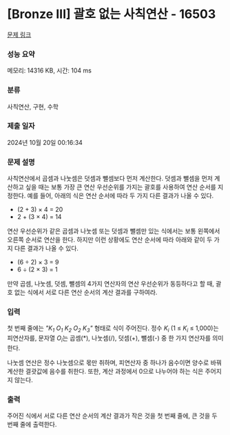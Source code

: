 # [Bronze III] 괄호 없는 사칙연산 - 16503 

[문제 링크](https://www.acmicpc.net/problem/16503) 

### 성능 요약

메모리: 14316 KB, 시간: 104 ms

### 분류

사칙연산, 구현, 수학

### 제출 일자

2024년 10월 20일 00:16:34

### 문제 설명

<p>사칙연산에서 곱셈과 나눗셈은 덧셈과 뺄셈보다 먼저 계산한다. 덧셈과 뺄셈을 먼저 계산하고 싶을 때는 보통 가장 큰 연산 우선순위를 가지는 괄호를 사용하여 연산 순서를 지정한다. 예를 들어, 아래의 식은 연산 순서에 따라 두 가지 다른 결과가 나올 수 있다.</p>

<ul>
	<li>(2 + 3) × 4 = 20</li>
	<li>2 + (3 × 4) = 14</li>
</ul>

<p>연산 우선순위가 같은 곱셈과 나눗셈 또는 덧셈과 뺄셈만 있는 식에서는 보통 왼쪽에서 오른쪽 순서로 연산을 한다. 하지만 이런 상황에도 연산 순서에 따라 아래와 같이 두 가지 다른 결과가 나올 수 있다.</p>

<ul>
	<li>(6 ÷ 2) × 3 = 9</li>
	<li>6 ÷ (2 × 3) = 1</li>
</ul>

<p>만약 곱셈, 나눗셈, 덧셈, 뺄셈의 4가지 연산자의 연산 우선순위가 동등하다고 할 때, 괄호 없는 식에서 서로 다른 연산 순서의 계산 결과를 구하여라.</p>

### 입력 

 <p>첫 번째 줄에는 <em>"K<sub>1</sub> O<sub>1</sub> K<sub>2</sub> O<sub>2</sub> K<sub>3</sub>"</em> 형태로 식이 주어진다. 정수 <em>K<sub>i</sub></em> (1 ≤ <em>K<sub>i</sub></em> ≤ 1,000)는 피연산자를, 문자열 <em>O<sub>i</sub></em>는 곱셈(*), 나눗셈(/), 덧셈(+), 뺄셈(-) 중 한 가지 연산자를 의미한다.</p>

<p>나눗셈 연산은 정수 나눗셈으로 몫만 취하며, 피연산자 중 하나가 음수이면 양수로 바꿔 계산한 결괏값에 음수를 취한다. 또한, 계산 과정에서 0으로 나누어야 하는 식은 주어지지 않는다.</p>

### 출력 

 <p>주어진 식에서 서로 다른 연산 순서의 계산 결과가 작은 것을 첫 번째 줄에, 큰 것을 두 번째 줄에 출력한다.</p>

